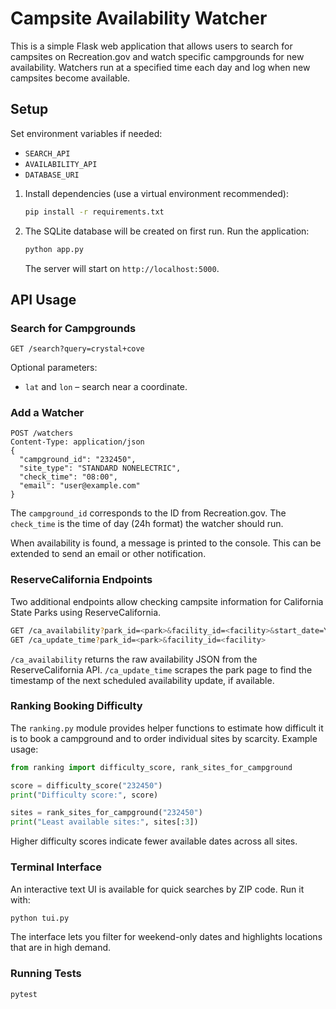 # Campsite Availability Watcher

This is a simple Flask web application that allows users to search for campsites on Recreation.gov and watch specific campgrounds for new availability. Watchers run at a specified time each day and log when new campsites become available.

## Setup

Set environment variables if needed:
- `SEARCH_API`
- `AVAILABILITY_API`
- `DATABASE_URI`


1. Install dependencies (use a virtual environment recommended):
   ```bash
   pip install -r requirements.txt
   ```

2. The SQLite database will be created on first run. Run the application:
   ```bash
   python app.py
   ```
   The server will start on `http://localhost:5000`.

## API Usage

### Search for Campgrounds

```
GET /search?query=crystal+cove
```

Optional parameters:
- `lat` and `lon` – search near a coordinate.

### Add a Watcher

```
POST /watchers
Content-Type: application/json
{
  "campground_id": "232450",
  "site_type": "STANDARD NONELECTRIC",
  "check_time": "08:00",
  "email": "user@example.com"
}
```

The `campground_id` corresponds to the ID from Recreation.gov. The `check_time` is the time of day (24h format) the watcher should run.

When availability is found, a message is printed to the console. This can be extended to send an email or other notification.

### ReserveCalifornia Endpoints

Two additional endpoints allow checking campsite information for California State Parks using ReserveCalifornia.

```bash
GET /ca_availability?park_id=<park>&facility_id=<facility>&start_date=YYYY-MM-DD
GET /ca_update_time?park_id=<park>&facility_id=<facility>
```

`/ca_availability` returns the raw availability JSON from the ReserveCalifornia API. `/ca_update_time` scrapes the park page to find the timestamp of the next scheduled availability update, if available.

### Ranking Booking Difficulty

The `ranking.py` module provides helper functions to estimate how difficult it is to book a campground and to order individual sites by scarcity. Example usage:

```python
from ranking import difficulty_score, rank_sites_for_campground

score = difficulty_score("232450")
print("Difficulty score:", score)

sites = rank_sites_for_campground("232450")
print("Least available sites:", sites[:3])
```

Higher difficulty scores indicate fewer available dates across all sites.

### Terminal Interface

An interactive text UI is available for quick searches by ZIP code. Run it with:

```bash
python tui.py
```

The interface lets you filter for weekend-only dates and highlights locations
that are in high demand.

### Running Tests

```bash
pytest
```
